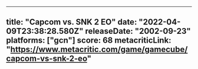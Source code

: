 
---
title: "Capcom vs. SNK 2 EO"
date: "2022-04-09T23:38:28.580Z"
releaseDate: "2002-09-23"
platforms: ["gcn"]
score: 68
metacriticLink: "https://www.metacritic.com/game/gamecube/capcom-vs-snk-2-eo"
---
